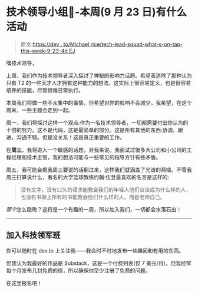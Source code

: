 # 技术领导小组💪-本周(9 月 23 日)有什么活动

> 原文:[https://dev . to/Michael rice/tech-lead-squad-what-s-on-tap-this-week-9-23-4d EJ](https://dev.to/michaelrice/tech-lead-squad-what-s-on-tap-this-week-9-23-4dej)

嘿技术领导，

上周，我们作为技术领导者深入探讨了神秘的影响力话题。希望我消除了那种认为只有 T2 的一些天才人才拥有这种能力的想法。这实际上很容易定义，也是很容易培养的技能，尽管很难日常执行。

本周我们将做一些不太集中的事情，但希望对你的影响不会减少。我希望，在这个周末，一些主题会走到一起。

周一，我们将探讨这样一个观点:作为一名技术领导者，一切都需要付出你认为的十倍的努力。这不是代码，这是最简单的部分。这是所有其他的东西:协调，跟进，沟通不畅。但是没关系！这是真正重要的工作。

在**周三**，我将进入一个敏感的话题，对我来说。我面试过很多大公司和小公司的工程经理和技术主管，我的想法可能与一些常见的指导方针有些矛盾。

周五，我可能会把我周三要说的话翻过来，这样我们就涵盖了光谱的两端。不管我周三打算说什么，著名的大学篮球教练约翰·伍登最喜欢的名言是这样的:

> 没有文字，没有口头的请求能教会我们的年轻人他们应该成为什么样的人，也没有书架上所有的书能教会他们什么样的人，而是老师自己。

*那个*怎么隐晦？这将是一个有趣的一周，所以加入我们，一切都会水落石出！

* * *

## [](#join-the-tech-lead-squad)加入科技领军班

你可以随时在 dev.to 上关注我——我会时不时地发布一些趣闻和有用的东西。

但我认为我最好的作品是 Substack，这是一个付费列表(仅 7 美元/月)，但我经常每个月发布几封免费的信，所以确保你至少注册了免费的问题。

在这里报名吧！